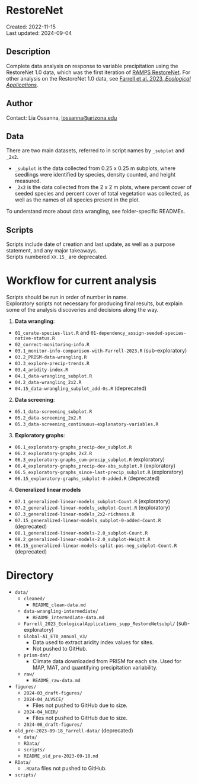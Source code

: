 # RestoreNet
Created: 2022-11-15  
Last updated: 2024-09-04
  
## Description  
Complete data analysis on response to variable precipitation using the RestoreNet 1.0 data, which was the first iteration of [RAMPS RestoreNet](https://www.usgs.gov/centers/southwest-biological-science-center/science/restorenet-distributed-field-trial-network). For other analysis on the RestoreNet 1.0 data, see [Farrell et al. 2023, *Ecological Applications*](https://doi.org/10.1002/eap.2834).

  
## Author
Contact: Lia Ossanna, lossanna@arizona.edu

## Data
There are two main datasets, referred to in script names by `_subplot` and `_2x2`.
- `_subplot` is the data collected from 0.25 x 0.25 m subplots, where seedlings were identified by species, density counted, and height measured.
- `_2x2` is the data collected from the 2 x 2 m plots, where percent cover of seeded species and percent cover of total vegetation was collected, as well as the names of all species present in the plot.  

To understand more about data wrangling, see folder-specific READMEs.

## Scripts
Scripts include date of creation and last update, as well as a purpose statement, and any major takeaways.  
Scripts numbered `XX.15_` are deprecated.

# Workflow for current analysis
Scripts should be run in order of number in name.  
Exploratory scripts not necessary for producing final results, but explain some of the analysis discoveries and decisions along the way.
1. **Data wrangling**:
- `01_curate-species-list.R` and `01-dependency_assign-seeded-species-native-status.R`
- `02_correct-monitoring-info.R`
- `03.1_monitor-info-comparison-with-Farrell-2023.R` (sub-exploratory)
- `03.2_PRISM-data-wrangling.R`
- `03.3_explore-precip-trends.R`
- `03.4_aridity-index.R`
- `04.1_data-wrangling_subplot.R`
- `04.2_data-wrangling_2x2.R`
- `04.15_data-wrangling_subplot_add-0s.R` (deprecated)

2. **Data screening**:
- `05.1_data-screening_subplot.R`
- `05.2_data-screening_2x2.R`
- `05.3_data-screening_continuous-explanatory-variables.R`

3. **Exploratory graphs**:
- `06.1_exploratory-graphs_precip-dev_subplot.R`
- `06.2_exploratory-graphs_2x2.R`
- `06.3_exploratory-graphs_cum-precip_subplot.R` (exploratory)
- `06.4_exploratory-graphs_precip-dev-abs_subplot.R` (exploratory)
- `06.5_exploratory-graphs_since-last-precip_subplot.R` (exploratory)
- `06.15_exploratory-graphs_subplot-0-added.R` (deprecated)

4. **Generalized linear models**
- `07.1_generalized-linear-models_subplot-Count.R` (exploratory)
- `07.2_generalized-linear-models_subplot-Count.R` (exploratory)
- `07.3_generalized-linear-models_2x2-richness.R`
- `07.15_generalized-linear-models_subplot-0-added-Count.R` (deprecated)
- `08.1_generalized-linear-models-2.0_subplot-Count.R`
- `08.2_generalized-linear-models-2.0_subplot-Height.R`
- `08.15_generalized-linear-models-split-pos-neg_subplot-Count.R` (deprecated)

# Directory
- `data/`
    - `cleaned/`
        - `README_clean-data.md`
    - `data-wrangling-intermediate/`
        - `README_intermediate-data.md`
    - `Farrell_2023_EcologicalApplications_supp_RestoreNetsubpl/` (sub-exploratory)
    - `Global-AI_ET0_annual_v3/`
        - Data used to extract aridity index values for sites. 
        - Not pushed to GitHub.
    - `prism-dat/`
        - Climate data downloaded from PRISM for each site. Used for MAP, MAT, and quantifying precipitation variability.
    - `raw/`
        - `README_raw-data.md`
- `figures/`
    - `2024-03_draft-figures/`
    - `2024-04_ALVSCE/`
        - Files not pushed to GitHub due to size.
    - `2024-04_NCER/`
        - Files not pushed to GitHub due to size.
    - `2024-08_draft-figures/`
- `old_pre-2023-09-18_Farrell-data/` (deprecated)
    - `data/`
    - `RData/`
    - `scripts/`
    - `README_old_pre-2023-09-18.md`
- `RData/`
    - `.RData` files not pushed to GitHub.
- `scripts/`